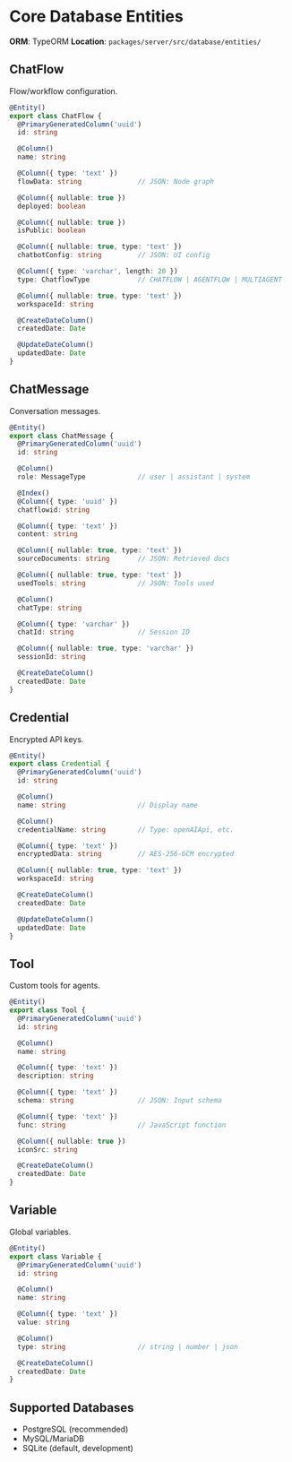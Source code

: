 # Core Database Entities

**ORM**: TypeORM
**Location**: `packages/server/src/database/entities/`

## ChatFlow

Flow/workflow configuration.

```typescript
@Entity()
export class ChatFlow {
  @PrimaryGeneratedColumn('uuid')
  id: string

  @Column()
  name: string

  @Column({ type: 'text' })
  flowData: string              // JSON: Node graph

  @Column({ nullable: true })
  deployed: boolean

  @Column({ nullable: true })
  isPublic: boolean

  @Column({ nullable: true, type: 'text' })
  chatbotConfig: string         // JSON: UI config

  @Column({ type: 'varchar', length: 20 })
  type: ChatflowType            // CHATFLOW | AGENTFLOW | MULTIAGENT

  @Column({ nullable: true, type: 'text' })
  workspaceId: string

  @CreateDateColumn()
  createdDate: Date

  @UpdateDateColumn()
  updatedDate: Date
}
```

## ChatMessage

Conversation messages.

```typescript
@Entity()
export class ChatMessage {
  @PrimaryGeneratedColumn('uuid')
  id: string

  @Column()
  role: MessageType             // user | assistant | system

  @Index()
  @Column({ type: 'uuid' })
  chatflowid: string

  @Column({ type: 'text' })
  content: string

  @Column({ nullable: true, type: 'text' })
  sourceDocuments: string       // JSON: Retrieved docs

  @Column({ nullable: true, type: 'text' })
  usedTools: string             // JSON: Tools used

  @Column()
  chatType: string

  @Column({ type: 'varchar' })
  chatId: string                // Session ID

  @Column({ nullable: true, type: 'varchar' })
  sessionId: string

  @CreateDateColumn()
  createdDate: Date
}
```

## Credential

Encrypted API keys.

```typescript
@Entity()
export class Credential {
  @PrimaryGeneratedColumn('uuid')
  id: string

  @Column()
  name: string                  // Display name

  @Column()
  credentialName: string        // Type: openAIApi, etc.

  @Column({ type: 'text' })
  encryptedData: string         // AES-256-GCM encrypted

  @Column({ nullable: true, type: 'text' })
  workspaceId: string

  @CreateDateColumn()
  createdDate: Date

  @UpdateDateColumn()
  updatedDate: Date
}
```

## Tool

Custom tools for agents.

```typescript
@Entity()
export class Tool {
  @PrimaryGeneratedColumn('uuid')
  id: string

  @Column()
  name: string

  @Column({ type: 'text' })
  description: string

  @Column({ type: 'text' })
  schema: string                // JSON: Input schema

  @Column({ type: 'text' })
  func: string                  // JavaScript function

  @Column({ nullable: true })
  iconSrc: string

  @CreateDateColumn()
  createdDate: Date
}
```

## Variable

Global variables.

```typescript
@Entity()
export class Variable {
  @PrimaryGeneratedColumn('uuid')
  id: string

  @Column()
  name: string

  @Column({ type: 'text' })
  value: string

  @Column()
  type: string                  // string | number | json

  @CreateDateColumn()
  createdDate: Date
}
```

## Supported Databases

- PostgreSQL (recommended)
- MySQL/MariaDB
- SQLite (default, development)
